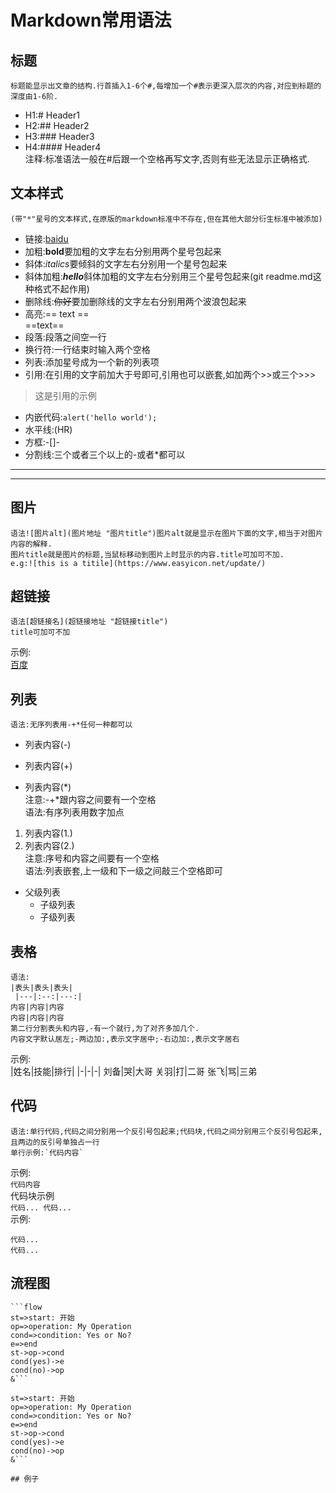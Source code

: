 # Markdown常用语法

## 标题  
    标题能显示出文章的结构.行首插入1-6个#,每增加一个#表示更深入层次的内容,对应到标题的深度由1-6阶.  
  * H1:# Header1  
  * H2:## Header2  
  * H3:### Header3  
  * H4:#### Header4  
  注释:标准语法一般在#后跟一个空格再写文字,否则有些无法显示正确格式.  
## 文本样式  
    (带"*"星号的文本样式,在原版的markdown标准中不存在,但在其他大部分衍生标准中被添加)  
 * 链接:[baidu](http://www.baidu.com)  
 * 加粗:**bold**要加粗的文字左右分别用两个星号包起来   
 * 斜体:*italics*要倾斜的文字左右分别用一个星号包起来  
 * 斜体加粗:***hello***斜体加粗的文字左右分别用三个星号包起来(git readme.md这种格式不起作用)  
 * 删除线:~~你好~~要加删除线的文字左右分别用两个波浪包起来  
 * 高亮:== text ==  
 ==text==
 * 段落:段落之间空一行  
 * 换行符:一行结束时输入两个空格  
 * 列表:添加星号成为一个新的列表项  
 * 引用:在引用的文字前加大于号即可,引用也可以嵌套,如加两个>>或三个>>>  
 >这是引用的示例  
 * 内嵌代码:`alert('hello world');`  
 * 水平线:(HR)  
 * 方框:-[]-  
 * 分割线:三个或者三个以上的-或者*都可以  
 ---
 ***

## 图片  
    语法![图片alt](图片地址 "图片title")图片alt就是显示在图片下面的文字,相当于对图片内容的解释.  
    图片title就是图片的标题,当鼠标移动到图片上时显示的内容.title可加可不加.  
    e.g:![this is a titile](https://www.easyicon.net/update/)  

## 超链接  
    语法[超链接名](超链接地址 "超链接title")  
    title可加可不加  
示例:  
[百度](http://baidu.com)  

## 列表  
    语法:无序列表用-+*任何一种都可以    
- 列表内容(-)  
+ 列表内容(+)  
* 列表内容(*)  
    注意:-+*跟内容之间要有一个空格  
    语法:有序列表用数字加点  
1. 列表内容(1.)  
2. 列表内容(2.)  
    注意:序号和内容之间要有一个空格  
    语法:列表嵌套,上一级和下一级之间敲三个空格即可  
* 父级列表  
    * 子级列表  
    * 子级列表  

## 表格
    语法:
    |表头|表头|表头|
     |---|:--:|---:|
    内容|内容|内容
    内容|内容|内容
    第二行分割表头和内容,-有一个就行,为了对齐多加几个.
    内容文字默认居左;-两边加:,表示文字居中;-右边加:,表示文字居右
示例:  
|姓名|技能|排行|
|-|-|-|
刘备|哭|大哥
关羽|打|二哥
张飞|骂|三弟

## 代码  
    语法:单行代码,代码之间分别用一个反引号包起来;代码块,代码之间分别用三个反引号包起来,且两边的反引号单独占一行  
    单行示例:`代码内容`  
示例:  
`代码内容`  
    代码块示例  
    ```
      代码...
      代码...
    ```  
示例:  
```
代码...
代码...
 ```

## 流程图  
    ```flow
    st=>start: 开始
    op=>operation: My Operation
    cond=>condition: Yes or No?
    e=>end
    st->op->cond
    cond(yes)->e
    cond(no)->op
    &```  

```flow
st=>start: 开始
op=>operation: My Operation
cond=>condition: Yes or No?
e=>end
st->op->cond
cond(yes)->e
cond(no)->op
&```   

## 例子  
